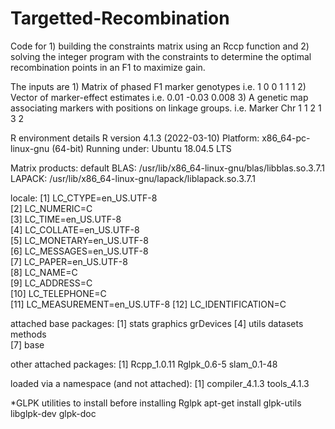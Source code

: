 # Targetted-Recombination

Code for 1) building the constraints matrix using an Rccp function and 2) solving the integer program with the constraints to determine the optimal recombination points in an F1 to maximize gain.
 
The inputs are 	1) Matrix of phased F1 marker genotypes
			i.e. 1	0
			     0	1
			     1  1
 		2) Vector of marker-effect estimates
			i.e. 0.01
			    -0.03
			     0.008
		3) A genetic map associating markers with positions on linkage groups.
			i.e.
			    Marker	Chr
			     1		1
			     2		1
			     3		2
			
R environment details
R version 4.1.3 (2022-03-10)
Platform: x86_64-pc-linux-gnu (64-bit)
Running under: Ubuntu 18.04.5 LTS

Matrix products: default
BLAS:   /usr/lib/x86_64-linux-gnu/blas/libblas.so.3.7.1
LAPACK: /usr/lib/x86_64-linux-gnu/lapack/liblapack.so.3.7.1

locale:
 [1] LC_CTYPE=en_US.UTF-8      
 [2] LC_NUMERIC=C              
 [3] LC_TIME=en_US.UTF-8       
 [4] LC_COLLATE=en_US.UTF-8    
 [5] LC_MONETARY=en_US.UTF-8   
 [6] LC_MESSAGES=en_US.UTF-8   
 [7] LC_PAPER=en_US.UTF-8      
 [8] LC_NAME=C                 
 [9] LC_ADDRESS=C              
[10] LC_TELEPHONE=C            
[11] LC_MEASUREMENT=en_US.UTF-8
[12] LC_IDENTIFICATION=C       

attached base packages:
[1] stats     graphics  grDevices
[4] utils     datasets  methods  
[7] base     

other attached packages:
[1] Rcpp_1.0.11 Rglpk_0.6-5 slam_0.1-48

loaded via a namespace (and not attached):
[1] compiler_4.1.3 tools_4.1.3 

*GLPK utilities to install before installing Rglpk
apt-get install glpk-utils libglpk-dev glpk-doc
